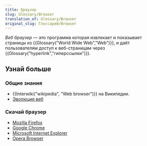 ```yaml
---
title: Браузер
slug: Glossary/Browser
translation_of: Glossary/Browser
original_slug: Глоссарий/Browser
---
```


_Веб браузер —_ это программа которая извлекает и показывает страницы из {{Glossary("World Wide Web","Web")}}, и даёт пользователям доступ к веб-страницам через {{Glossary("hyperlink","гиперссылки")}}.

## Узнай больше

### Общие знания

- {{Interwiki("wikipedia", "Web browser")}} на Википедии.
- [Эволюция веб](http://www.evolutionoftheweb.com/)

### Скачай браузер

- [Mozilla Firefox](http://www.mozilla.org/en-US/firefox/features/)
- [Google Chrome](http://www.google.com/chrome/)
- [Microsoft Internet Explorer](http://windows.microsoft.com/en-US/internet-explorer/browser-ie)
- [Opera Browser](http://www.opera.com/)
